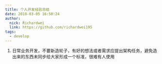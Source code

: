 ```yaml
---
title: 个人开发经验总结
date: 2018-03-05 16:50:24
author: 
  nick: Richardwei
  link: https://github.com/richardwei195
tags:
  - develop
---
```


1. 日常业务开发，不要新造轮子，有好的想法或者需求应提出架构任务，避免造出来的东西未同步给大家形成一个标准，很难有人使用
